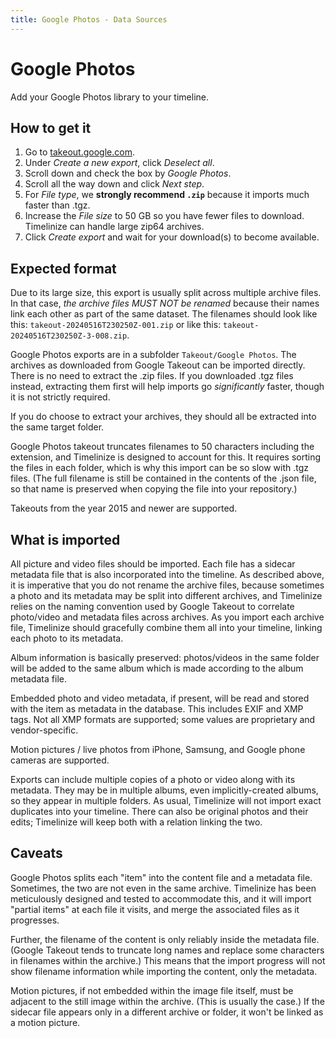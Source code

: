 ```yaml
---
title: Google Photos - Data Sources
---
```


Google Photos
=============

Add your Google Photos library to your timeline.


How to get it
-------------

1. Go to [takeout.google.com](https://takeout.google.com).
2. Under _Create a new export_, click _Deselect all_.
3. Scroll down and check the box by _Google Photos_.
4. Scroll all the way down and click _Next step_.
5. For _File type_, we **strongly recommend `.zip`** because it imports much faster than .tgz.
6. Increase the _File size_ to 50 GB so you have fewer files to download. Timelinize can handle large zip64 archives.
7. Click _Create export_ and wait for your download(s) to become available.


Expected format
---------------

Due to its large size, this export is usually split across multiple archive files. In that case, _the archive files MUST NOT be renamed_ because their names link each other as part of the same dataset. The filenames should look like this: `takeout-20240516T230250Z-001.zip` or like this: `takeout-20240516T230250Z-3-008.zip`.

Google Photos exports are in a subfolder `Takeout/Google Photos`. The archives as downloaded from Google Takeout can be imported directly. There is no need to extract the .zip files. If you downloaded .tgz files instead, extracting them first will help imports go _significantly_ faster, though it is not strictly required.

If you do choose to extract your archives, they should all be extracted into the same target folder.

Google Photos takeout truncates filenames to 50 characters including the extension, and Timelinize is designed to account for this. It requires sorting the files in each folder, which is why this import can be so slow with .tgz files. (The full filename is still be contained in the contents of the .json file, so that name is preserved when copying the file into your repository.)

Takeouts from the year 2015 and newer are supported.


What is imported
----------------

All picture and video files should be imported. Each file has a sidecar metadata file that is also incorporated into the timeline. As described above, it is imperative that you do not rename the archive files, because sometimes a photo and its metadata may be split into different archives, and Timelinize relies on the naming convention used by Google Takeout to correlate photo/video and metadata files across archives. As you import each archive file, Timelinize should gracefully combine them all into your timeline, linking each photo to its metadata.

Album information is basically preserved: photos/videos in the same folder will be added to the same album which is made according to the album metadata file.

Embedded photo and video metadata, if present, will be read and stored with the item as metadata in the database. This includes EXIF and XMP tags. Not all XMP formats are supported; some values are proprietary and vendor-specific.

Motion pictures / live photos from iPhone, Samsung, and Google phone cameras are supported.

Exports can include multiple copies of a photo or video along with its metadata. They may be in multiple albums, even implicitly-created albums, so they appear in multiple folders. As usual, Timelinize will not import exact duplicates into your timeline. There can also be original photos and their edits; Timelinize will keep both with a relation linking the two.


Caveats
-------

Google Photos splits each "item" into the content file and a metadata file. Sometimes, the two are not even in the same archive. Timelinize has been meticulously designed and tested to accommodate this, and it will import "partial items" at each file it visits, and merge the associated files as it progresses.

Further, the filename of the content is only reliably inside the metadata file. (Google Takeout tends to truncate long names and replace some characters in filenames within the archive.) This means that the import progress will not show filename information while importing the content, only the metadata.

Motion pictures, if not embedded within the image file itself, must be adjacent to the still image within the archive. (This is usually the case.) If the sidecar file appears only in a different archive or folder, it won't be linked as a motion picture.

